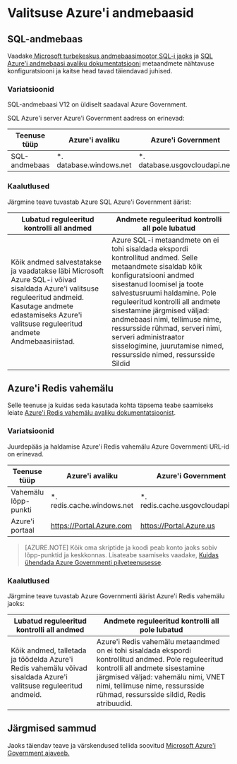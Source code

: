 <properties
    pageTitle="Azure'i valitsuse dokumentidele | Microsoft Azure'i"
    description="See pakub võrdlus funktsioonid ja juhiseid Azure'i valitsuse rakenduste arendamise kohta"
    services="Azure-Government"
    cloud="gov"
    documentationCenter=""
    authors="ryansoc"
    manager="zakramer"
    editor=""/>

<tags
    ms.service="multiple"
    ms.devlang="na"
    ms.topic="article"
    ms.tgt_pltfrm="na"
    ms.workload="azure-government"
    ms.date="10/18/2016"
    ms.author="ryansoc"/>


#  <a name="azure-government-databases"></a>Valitsuse Azure'i andmebaasid

##  <a name="sql-database"></a>SQL-andmebaas

Vaadake<a href="https://msdn.microsoft.com/en-us/library/bb510589.aspx"> Microsoft turbekeskus andmebaasimootor SQL-i jaoks</a> ja [SQL Azure'i andmebaasi avaliku dokumentatsiooni](https://azure.microsoft.com/documentation/services/sql-database/) metaandmete nähtavuse konfiguratsiooni ja kaitse head tavad täiendavad juhised.

### <a name="variations"></a>Variatsioonid

SQL-andmebaasi V12 on üldiselt saadaval Azure Government.

SQL Azure'i server Azure'i Government aadress on erinevad:

Teenuse tüüp|Azure'i avaliku|Azure'i Government
---|---|---
SQL-andmebaas|*. database.windows.net|*. database.usgovcloudapi.net

### <a name="considerations"></a>Kaalutlused

Järgmine teave tuvastab Azure SQL Azure'i Government äärist:

| Lubatud reguleeritud kontrolli all andmed | Andmete reguleeritud kontrolli all pole lubatud |
|--------------------------------------------------------------------------------------|-----------------------------------------------------------------------------------------------------------------------------------------------------------------------------------------------------------------------------------------------------------------------------------------------------------------|
| Kõik andmed salvestatakse ja vaadatakse läbi Microsoft Azure SQL-i võivad sisaldada Azure'i valitsuse reguleeritud andmeid. Kasutage andmete edastamiseks Azure'i valitsuse reguleeritud andmete Andmebaasiriistad. | Azure SQL-i metaandmete on ei tohi sisaldada ekspordi kontrollitud andmed. Selle metaandmete sisaldab kõik konfiguratsiooni andmed sisestanud loomisel ja toote salvestusruumi haldamine.  Pole reguleeritud kontrolli all andmete sisestamine järgmised väljad: andmebaasi nimi, tellimuse nime, ressursside rühmad, serveri nimi, serveri administraator sisselogimine, juurutamise nimed, ressursside nimed, ressursside Sildid

## <a name="azure-redis-cache"></a>Azure'i Redis vahemälu

Selle teenuse ja kuidas seda kasutada kohta täpsema teabe saamiseks leiate [Azure'i Redis vahemälu avaliku dokumentatsioonist](https://azure.microsoft.com/documentation/services/redis-cache/).

### <a name="variations"></a>Variatsioonid

Juurdepääs ja haldamise Azure'i Redis vahemälu Azure Governmenti URL-id on erinevad.

Teenuse tüüp|Azure'i avaliku|Azure'i Government
---|---|---
Vahemälu lõpp-punkti|*. redis.cache.windows.net|*. redis.cache.usgovcloudapi.net
Azure'i portaal|https://Portal.Azure.com|https://Portal.Azure.us

>[AZURE.NOTE] Kõik oma skriptide ja koodi peab konto jaoks sobiv lõpp-punktid ja keskkonnas. Lisateabe saamiseks vaadake, [Kuidas ühendada Azure Governmenti pilveteenusesse](../redis-cache/cache-howto-manage-redis-cache-powershell.md#how-to-connect-to-azure-government-cloud-or-azure-china-cloud).


### <a name="considerations"></a>Kaalutlused

Järgmine teave tuvastab Azure Governmenti äärist Azure'i Redis vahemälu jaoks:

| Lubatud reguleeritud kontrolli all andmed | Andmete reguleeritud kontrolli all pole lubatud |
|--------------------------------------------------------------------------------------|-----------------------------------------------------------------------------------------------------------------------------------------------------------------------------------------------------------------------------------------------------------------------------------------------------------------|
| Kõik andmed, talletada ja töödelda Azure'i Redis vahemälu võivad sisaldada Azure'i valitsuse reguleeritud andmeid. | Azure'i Redis vahemälu metaandmed on ei tohi sisaldada ekspordi kontrollitud andmed. Pole reguleeritud kontrolli all andmete sisestamine järgmised väljad: vahemälu nimi, VNET nimi, tellimuse nime, ressursside rühmad, ressursside sildid, Redis atribuudid.  

##  <a name="next-steps"></a>Järgmised sammud

Jaoks täiendav teave ja värskendused tellida soovitud <a href="https://blogs.msdn.microsoft.com/azuregov/">Microsoft Azure'i Government ajaveeb.</a>
